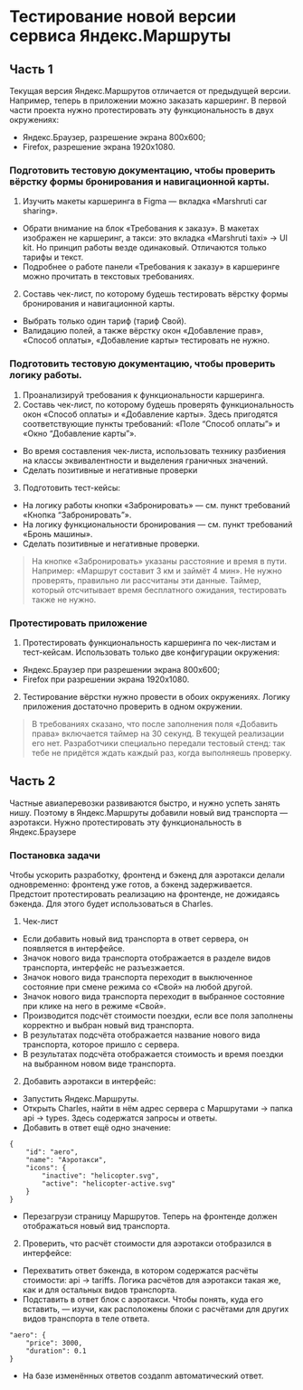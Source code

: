 # Тестирование новой версии сервиса Яндекс.Маршруты
## Часть 1
Текущая версия Яндекс.Маршрутов  отличается от предыдущей версии. Например, теперь в приложении можно заказать каршеринг. В первой части проекта нужно протестировать эту функциональность в двух окружениях:
- Яндекс.Браузер, разрешение экрана 800x600;
- Firefox, разрешение экрана 1920x1080.
### Подготовить тестовую документацию, чтобы проверить вёрстку формы бронирования и навигационной карты. 
1. Изучить макеты каршеринга в Figma — вкладка «Marshruti car sharing».
- Обрати внимание на блок «Требования к заказу». В макетах изображен не каршеринг, а такси: это вкладка «Marshruti taxi» → UI kit. Но принцип работы везде одинаковый. Отличаются только тарифы и текст.
- Подробнее о работе панели «Требования к заказу» в каршеринге можно прочитать в текстовых требованиях.
2. Составь чек-лист, по которому будешь тестировать вёрстку формы бронирования и навигационной карты.
- Выбрать только один тариф (тариф Свой).
- Валидацию полей, а также вёрстку окон «Добавление прав», «Способ оплаты», «Добавление карты» тестировать не нужно.
### Подготовить тестовую документацию, чтобы проверить логику работы. 
1. Проанализируй требования к функциональности каршеринга.
2. Составь чек-лист, по которому будешь проверять функциональность окон «Способ оплаты» и «Добавление карты». Здесь пригодятся соответствующие пункты требований: «Поле “Способ оплаты”» и «Окно “Добавление карты”».
- Во время составления чек-листа, использовать технику разбиения на классы эквивалентности и выделения граничных значений.
- Сделать позитивные и негативные проверки
3. Подготовить тест-кейсы:
- На логику работы кнопки «Забронировать» — см. пункт требований «Кнопка “Забронировать”».
- На логику функциональности бронирования — см. пункт требований «Бронь машины».
- Сделать позитивные и негативные проверки.
> На кнопке «Забронировать» указаны расстояние и время в пути. Например: «Маршрут составит 3 км и займёт 4 мин». Не нужно проверять, правильно ли рассчитаны эти данные.
> Таймер, который отсчитывает время бесплатного ожидания, тестировать также не нужно.
### Протестировать приложение
1. Протестировать функциональность каршеринга по чек-листам и тест-кейсам. Использовать только две конфигурации окружения:
- Яндекс.Браузер при разрешении экрана 800x600;
- Firefox при разрешении экрана 1920x1080.
2. Тестирование вёрстки нужно провести в обоих окружениях. Логику приложения достаточно проверить в одном окружении.
> В требованиях сказано, что после заполнения поля «Добавить права» включается таймер на 30 секунд. В текущей реализации его нет.
> Разработчики специально передали тестовый стенд: так тебе не придётся ждать каждый раз, когда выполняешь проверку.

## Часть 2
Частные авиаперевозки развиваются быстро, и нужно успеть занять нишу. Поэтому в Яндекс.Маршруты добавили новый вид транспорта — аэротакси.
Нужно протестировать эту функциональность в Яндекс.Браузере
### Постановка задачи
Чтобы ускорить разработку, фронтенд и бэкенд для аэротакси делали одновременно: фронтенд уже готов, а бэкенд задерживается. 
Предстоит протестировать реализацию на фронтенде, не дожидаясь бэкенда. Для этого будет использоваться в Charles.
1. Чек-лист 
- Если добавить новый вид транспорта в ответ сервера, он появляется в интерфейсе.
- Значок нового вида транспорта отображается в разделе видов транспорта, интерфейс не разъезжается.
- Значок нового вида транспорта переходит в выключенное состояние при смене режима со «Свой» на любой другой.
- Значок нового вида транспорта переходит в выбранное состояние при клике на него в режиме «Свой».
- Производится подсчёт стоимости поездки, если все поля заполнены корректно и выбран новый вид транспорта.
- В результатах подсчёта отображается название нового вида транспорта, которое пришло с сервера.
- В результатах подсчёта отображается стоимость и время поездки на выбранном новом виде транспорта.
2. Добавить аэротакси в интерфейс:
- Запустить Яндекс.Маршруты.
- Открыть Charles, найти в нём адрес сервера с Маршрутами → папка api → types. Здесь содержатся запросы и ответы.
- Добавить в ответ ещё одно значение:
```
{
    "id": "aero",
    "name": "Аэротакси",
    "icons": {
        "inactive": "helicopter.svg",
        "active": "helicopter-active.svg"
    }
}
```
- Перезагрузи страницу Маршрутов. Теперь на фронтенде должен отображаться новый вид транспорта.
2. Проверить, что расчёт стоимости для аэротакси отобразился в интерфейсе:
- Перехватить ответ бэкенда, в котором содержатся расчёты стоимости: api → tariffs. Логика расчётов для аэротакси такая же, как и для остальных видов транспорта.
- Подставить в ответ блок с аэротакси. Чтобы понять, куда его вставить, — изучи, как расположены блоки с расчётами для других видов транспорта в теле ответа.
```
"aero": {
    "price": 3000,
    "duration": 0.1
}
```
- На базе изменённых ответов создаnm автоматический ответ.
